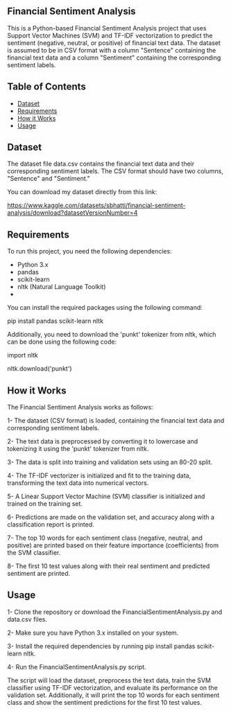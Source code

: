 ## Financial Sentiment Analysis

This is a Python-based Financial Sentiment Analysis project that uses Support Vector Machines (SVM) and TF-IDF vectorization to predict the sentiment (negative, neutral, or positive) of financial text data. The dataset is assumed to be in CSV format with a column "Sentence" containing the financial text data and a column "Sentiment" containing the corresponding sentiment labels.

## Table of Contents

- [Dataset](#dataset)
- [Requirements](#requirements)
- [How it Works](#how-it-works)
- [Usage](#usage)

## Dataset

The dataset file data.csv contains the financial text data and their corresponding sentiment labels. The CSV format should have two columns, "Sentence" and "Sentiment."

You can download my dataset directly from this link:

https://www.kaggle.com/datasets/sbhatti/financial-sentiment-analysis/download?datasetVersionNumber=4

## Requirements

To run this project, you need the following dependencies:

- Python 3.x
- pandas
- scikit-learn
- nltk (Natural Language Toolkit)
- 
You can install the required packages using the following command:

pip install pandas scikit-learn nltk

Additionally, you need to download the 'punkt' tokenizer from nltk, which can be done using the following code:

import nltk

nltk.download('punkt')

## How it Works

The Financial Sentiment Analysis works as follows:

1- The dataset (CSV format) is loaded, containing the financial text data and corresponding sentiment labels.

2- The text data is preprocessed by converting it to lowercase and tokenizing it using the 'punkt' tokenizer from nltk.

3- The data is split into training and validation sets using an 80-20 split.

4- The TF-IDF vectorizer is initialized and fit to the training data, transforming the text data into numerical vectors.

5- A Linear Support Vector Machine (SVM) classifier is initialized and trained on the training set.

6- Predictions are made on the validation set, and accuracy along with a classification report is printed.

7- The top 10 words for each sentiment class (negative, neutral, and positive) are printed based on their feature importance (coefficients) from the SVM classifier.

8- The first 10 test values along with their real sentiment and predicted sentiment are printed.

## Usage

1- Clone the repository or download the FinancialSentimentAnalysis.py and data.csv files.

2- Make sure you have Python 3.x installed on your system.

3- Install the required dependencies by running pip install pandas scikit-learn nltk.

4- Run the FinancialSentimentAnalysis.py script.

The script will load the dataset, preprocess the text data, train the SVM classifier using TF-IDF vectorization, and evaluate its performance on the validation set. Additionally, it will print the top 10 words for each sentiment class and show the sentiment predictions for the first 10 test values.
